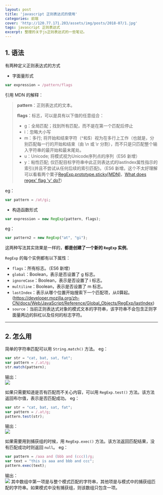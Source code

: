 ```yaml
---
layout: post
title: 'javascript 正则表达式的使用'
categories: 前端
cover: 'http://120.77.171.203/assets/img/posts/2018-07/1.jpg'
tags: javascript 正则表达式
excerpt: 整理的关于js正则表达式的一些笔记。
---
```


## 1. 语法
有两种定义正则表达式的方式

- 字面量形式
```js
var expression = /pattern/flags
```
引用 MDN 的解释：
> **pattern**：正则表达式的文本。
> 
> **flags**：标志，可以是具有以下值的任意组合：
>  
> + g：全局匹配；找到所有匹配，而不是在第一个匹配后停止
> + i：忽略大小写
> + m：多行; 将开始和结束字符（^和$）视为在多行上工作（也就是，分别匹配每一行的开始和结束（由 \n 或 \r 分割），而不只是只匹配整个输入字符串的最开始和最末尾处。
> + u：Unicode; 将模式视为Unicode序列点的序列（ES6 新增）
> + y：粘性匹配; 仅匹配目标字符串中此正则表达式的lastIndex属性指示的索引(并且不尝试从任何后续的索引匹配)。（ES6 新增。这个不太好理解可以看看两个栗子[RegExp.prototype.sticky[MDN]](https://developer.mozilla.org/zh-CN/docs/Web/JavaScript/Reference/Global_Objects/RegExp/sticky)，[What does regex' flag 'y' do?](https://stackoverflow.com/questions/4542304/what-does-regex-flag-y-do)）

eg：
```javascript
var pattern = /at/gi;
```

- 构造函数形式
```js
var expression = new RegExp(pattern, flags);
```

eg：
```js
var pattern2 = new RegExp("at", "gi");
```

这两种写法其实效果是一样的，**都是创建了一个新的 `RegExp` 实例**。

`RegExp` 的每个实例都有以下属性：
- `flags`：所有标志。（ES6 新增）
- `global`：Boolean，表示是否设置了 g 标志。
- `ignoreCase`：Boolean，表示是否设置了 i 标志。
- `multiline`：Boolean，表示是否设置了 m 标志。
- `lastIndex`：表示从哪个位置开始搜索下一个匹配项，从0算起。(https://developer.mozilla.org/zh-CN/docs/Web/JavaScript/Reference/Global_Objects/RegExp/lastIndex)
- `source`：当前正则表达式对象的模式文本的字符串，该字符串不会包含正则字面量两边的斜杠以及任何的标志字符。

---

## 2. 怎么用

简单的字符串匹配可以用 `String.match()` 方法。
eg：
```javascript
var str = "cat, bat, sat, fat";
var pattern = /.at/g;
str.match(pattern);
```
输出：  
![](https://images2018.cnblogs.com/blog/893839/201807/893839-20180727180548352-2042032721.jpg)


如果只需要知道是否有匹配而不关心内容，可以用 `RegExp.test()` 方法。该方法返回布尔值，表示是否匹配成功。
eg：
```javascript
var str = "cat, bat, sat, fat";
var pattern = /.at/g;
pattern.test(str);
```
输出：  
![](https://images2018.cnblogs.com/blog/893839/201807/893839-20180727180604650-1322729798.jpg)


如果需要用到捕获组的时候，用 `RegExp.exec()` 方法。该方法返回匹配结果，没有匹配成功时则返回 `null`。
eg：
```javascript
var pattern = /aaa and (bbb and (ccc))/g;
var text = "this is aaa and bbb and ccc";
pattern.exec(text);
```
输出：  
![](https://images2018.cnblogs.com/blog/893839/201807/893839-20180727180615390-2050391078.jpg)
其中数组中第一项是与整个模式匹配的字符串，其他项是与模式中的捕获组匹配的字符串。如果模式中没有捕获组，则该数组只包含一项。
